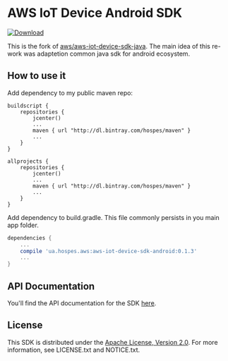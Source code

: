 # AWS IoT Device Android SDK

[ ![Download](https://api.bintray.com/packages/hospes/maven/ua.hospes.aws%3Aaws-iot-device-sdk-android/images/download.svg) ](https://bintray.com/hospes/maven/ua.hospes.aws%3Aaws-iot-device-sdk-android/_latestVersion)

This is the fork of [aws/aws-iot-device-sdk-java](https://github.com/aws/aws-iot-device-sdk-java). The main idea of this re-work was adaptetion common java sdk for android ecosystem.

## How to use it
Add dependency to my public maven repo:
```
buildscript {
    repositories {
        jcenter()
        ...
        maven { url "http://dl.bintray.com/hospes/maven" }
        ...
    }
}

allprojects {
    repositories {
        jcenter()
        ...
        maven { url "http://dl.bintray.com/hospes/maven" }
        ...
    }
}
```

Add dependency to build.gradle. This file commonly persists in you main app folder.
```gradle
dependencies {
    ...
    compile 'ua.hospes.aws:aws-iot-device-sdk-android:0.1.3'
    ...
}
```

## API Documentation
You'll find the API documentation for the SDK [here][api-docs].

## License
This SDK is distributed under the [Apache License, Version 2.0][apache-license-2]. For more information, see
LICENSE.txt and NOTICE.txt.

[aws-iot-protocol]: http://docs.aws.amazon.com/iot/latest/developerguide/protocols.html
[aws-iot-thing]: http://docs.aws.amazon.com/iot/latest/developerguide/iot-thing-shadows.html
[aws-iot-forum]: https://forums.aws.amazon.com/forum.jspa?forumID=210
[aws-iot-console]: http://aws.amazon.com/iot/
[latest-jar]: https://s3.amazonaws.com/aws-iot-device-sdk-java/aws-iot-device-sdk-java-LATEST.zip
[jackson-core]: https://github.com/FasterXML/jackson-core
[jackson-databind]: https://github.com/FasterXML/jackson-databind
[paho-mqtt-java-download]: https://eclipse.org/paho/clients/java/
[api-docs]: http://aws-iot-device-sdk-java-docs.s3-website-us-east-1.amazonaws.com/
[aws-iot-ecc-blog]: https://aws.amazon.com/blogs/iot/elliptic-curve-cryptography-and-forward-secrecy-support-in-aws-iot-3/
[aws-support]: https://aws.amazon.com/contact-us
[apache-license-2]: http://www.apache.org/licenses/LICENSE-2.0
